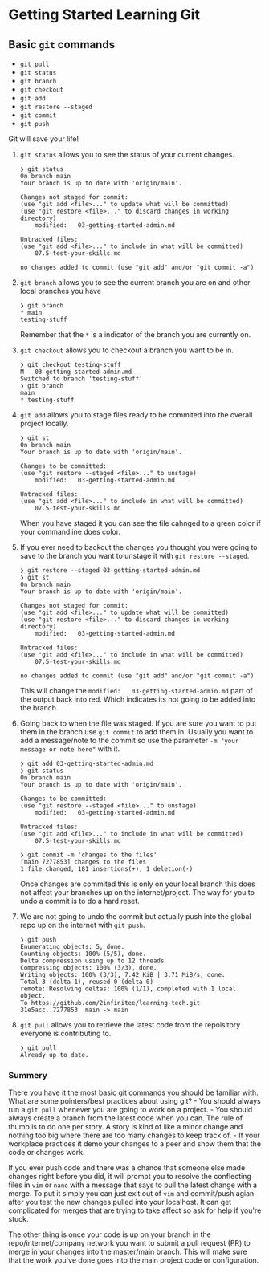 # Getting Started Learning Git

## Basic `git` commands
- `git pull`
- `git status`
- `git branch`
- `git checkout`
- `git add`
- `git restore --staged`
- `git commit`
- `git push`

Git will save your life!

1. `git status` allows you to see the status of your current changes.
    ```
    ❯ git status
    On branch main
    Your branch is up to date with 'origin/main'.

    Changes not staged for commit:
    (use "git add <file>..." to update what will be committed)
    (use "git restore <file>..." to discard changes in working directory)
        modified:   03-getting-started-admin.md

    Untracked files:
    (use "git add <file>..." to include in what will be committed)
        07.5-test-your-skills.md

    no changes added to commit (use "git add" and/or "git commit -a")
    ```
2. `git branch` allows you to see the current branch you are on and other local branches you have
    ```
    ❯ git branch
    * main
    testing-stuff
    ```
    Remember that the `*` is a indicator of the branch you are currently on.
3. `git checkout` allows you to checkout a branch you want to be in. 
    ```
    ❯ git checkout testing-stuff
    M	03-getting-started-admin.md
    Switched to branch 'testing-stuff'
    ❯ git branch
    main
    * testing-stuff
    ```
4. `git add` allows you to stage files ready to be commited into the overall project locally.
    ```
    ❯ git st
    On branch main
    Your branch is up to date with 'origin/main'.

    Changes to be committed:
    (use "git restore --staged <file>..." to unstage)
        modified:   03-getting-started-admin.md

    Untracked files:
    (use "git add <file>..." to include in what will be committed)
        07.5-test-your-skills.md
    ```
    When you have staged it you can see the file cahnged to a green color if your commandline does color.
5. If you ever need to backout the changes you thought you were going to save to the branch you want to unstage it with `git restore --staged`.
    ```
    ❯ git restore --staged 03-getting-started-admin.md
    ❯ git st
    On branch main
    Your branch is up to date with 'origin/main'.

    Changes not staged for commit:
    (use "git add <file>..." to update what will be committed)
    (use "git restore <file>..." to discard changes in working directory)
        modified:   03-getting-started-admin.md

    Untracked files:
    (use "git add <file>..." to include in what will be committed)
        07.5-test-your-skills.md

    no changes added to commit (use "git add" and/or "git commit -a")
    ```
    This will change the `modified:   03-getting-started-admin.md` part of the output back into red. Which indicates its not going to be added into the branch.
6. Going back to when the file was staged. If you are sure you want to put them in the branch use `git commit` to add them in. Usually you want to add a message/note to the commit so use the parameter `-m "your message or note here"` with it. 

    ```
    ❯ git add 03-getting-started-admin.md
    ❯ git status
    On branch main
    Your branch is up to date with 'origin/main'.

    Changes to be committed:
    (use "git restore --staged <file>..." to unstage)
        modified:   03-getting-started-admin.md

    Untracked files:
    (use "git add <file>..." to include in what will be committed)
        07.5-test-your-skills.md

    ❯ git commit -m 'changes to the files'
    [main 7277853] changes to the files
    1 file changed, 181 insertions(+), 1 deletion(-)
    ```
    Once changes are commited this is only on your local branch this does not affect your branches up on the internet/project. The way for you to undo a commit is to do a hard reset. 
7. We are not going to undo the commit but actually push into the global repo up on the internet with `git push`.
    ```
    ❯ git push
    Enumerating objects: 5, done.
    Counting objects: 100% (5/5), done.
    Delta compression using up to 12 threads
    Compressing objects: 100% (3/3), done.
    Writing objects: 100% (3/3), 7.42 KiB | 3.71 MiB/s, done.
    Total 3 (delta 1), reused 0 (delta 0)
    remote: Resolving deltas: 100% (1/1), completed with 1 local object.
    To https://github.com/2infinitee/learning-tech.git
    31e5acc..7277853  main -> main
    ```
8. `git pull` allows you to retrieve the latest code from the repoisitory everyone is contributing to.
    ```
    ❯ git pull
    Already up to date.
    ```
    
### Summery
There you have it the most basic git commands you should be familiar with. What are some pointers/best practices about using git? 
    - You should always run a `git pull` whenever you are going to work on a project. 
    - You should always create a branch from the latest code when you can. The rule of thumb is to do one per story. A story is kind of like a minor change and nothing too big where there are too many changes to keep track of.
    - If your workplace practices it demo your changes to a peer and show them that the code or changes work.

If you ever push code and there was a chance that someone else made changes right before you did, it will prompt you to resolve the conflecting files in `vim` or `nano` with a message that says to pull the latest change with a merge. To put it simply you can just exit out of `vim` and commit/push agian after you test the new changes pulled into your localhost. It can get complicated for merges that are trying to take affect so ask for help if you're stuck.

The other thing is once your code is up on your branch in the repo/internet/company network you want to submit a pull request (PR) to merge in your changes into the master/main branch. This will make sure that the work you've done goes into the main project code or configuration.


